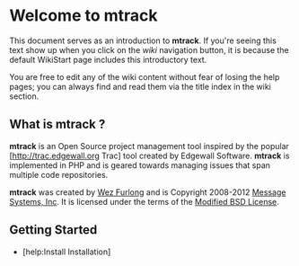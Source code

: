 # Welcome to mtrack

This document serves as an introduction to **mtrack**.  If you're seeing this text show up when you click on the *wiki* navigation button, it is because the default WikiStart page includes this introductory text.

You are free to edit any of the wiki content without fear of losing the help pages; you can always find and read them via the title index in the wiki section.

## What is mtrack ?

**mtrack** is an Open Source project management tool inspired by the popular [http://trac.edgewall.org Trac] tool created by Edgewall Software.  **mtrack** is implemented in PHP and is geared towards managing issues that span multiple code repositories.

**mtrack** was created by [Wez Furlong](http://wezfurlong.org) and is Copyright 2008-2012 [Message Systems, Inc](http://www.messagesystems.com/). It is licensed under the terms of the [Modified BSD License](http://bitbucket.org/wez/mtrack/src/tip/LICENSE).

## Getting Started

 * [help:Install Installation]

